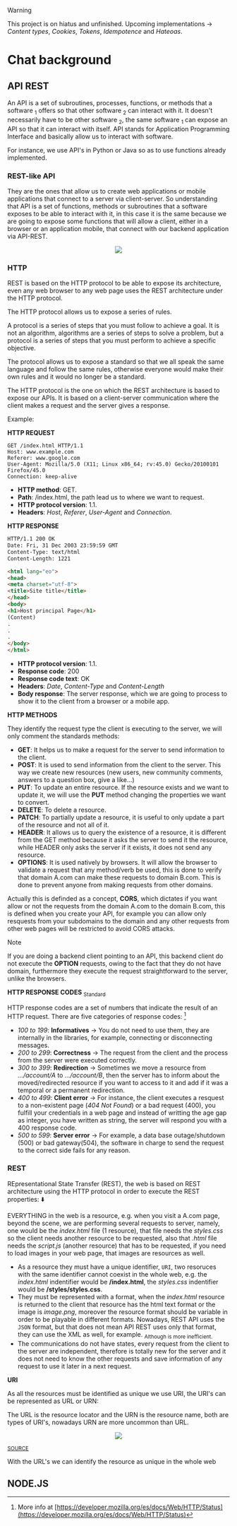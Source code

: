 > [!WARNING]
> This project is on hiatus and unfinished.
> Upcoming implementations -> _Content types_, _Cookies_, _Tokens_, _Idempotence_ and _Hateoas_.

# Chat background

## API REST
An API is a set of subroutines, processes, functions, or methods that a software <sub>1</sub> offers so that other software <sub>2</sub> can interact with it. It doesn't necessarily have to be other software <sub>2</sub>, the same software <sub>1</sub> can expose an API so that it can interact with itself. API stands for Application Programming Interface and basically allow us to interact with software. 

For instance, we use API's in Python or Java so as to use functions already implemented.

### REST-like API
They are the ones that allow us to create web applications or mobile applications that connect to a server via client-server. So understanding that API is a set of functions, methods or subroutines that a software exposes to be able to interact with it, in this case it is the same because we are going to expose some functions that will allow a client, either in a browser or an application mobile, that connect with our backend application via API-REST.

<p align="center">

<img src="https://github.com/RogerCL24/NodeJS-WS_chat/assets/90930371/4ff32ad6-b496-4474-aef5-6dc73fe21e8e"/>
</p>

### HTTP
REST is based on the HTTP protocol to be able to expose its architecture, even any web browser to any web page uses the REST architecture under the HTTP protocol. 

The HTTP protocol allows us to expose a series of rules.

A protocol is a series of steps that you must follow to achieve a goal. It is not an algorithm, algorithms are a series of steps to solve a problem, but a protocol is a series of steps that you must perform to achieve a specific objective.

The protocol allows us to expose a standard so that we all speak the same language and follow the same rules, otherwise everyone would make their own rules and it would no longer be a standard.

The HTTP protocol is the one on which the REST architecture is based to expose our APIs. It is based on a client-server communication where the client makes a request and the server gives a response. 

Example:

**HTTP REQUEST**
```http
GET /index.html HTTP/1.1
Host: www.example.com
Referer: www.google.com
User-Agent: Mozilla/5.0 (X11; Linux x86_64; rv:45.0) Gecko/20100101 Firefox/45.0
Connection: keep-alive
```
- **HTTP method**: GET.
- **Path**: /index.html, the path lead us to where we want to request.
- **HTTP protocol version**: 1.1.
- **Headers**: _Host_, _Referer_, _User-Agent_ and _Connection_.

**HTTP RESPONSE**
```html
HTTP/1.1 200 OK
Date: Fri, 31 Dec 2003 23:59:59 GMT
Content-Type: text/html
Content-Length: 1221

<html lang="eo">
<head>
<meta charset="utf-8">
<title>Site title</title>
</head>
<body>
<h1>Host principal Page</h1>
(Content)
.
.
.
</body>
</html>
```
- **HTTP protocol version**: 1.1.
- **Response code**: 200
- **Response code text**: OK
- **Headers**: _Date_, _Content-Type_ and _Content-Length_
- **Body response**: The server response, which we are going to process to show it to the client from a browser or a mobile app.

**HTTP METHODS**

They identify the request type the client is executing to the server, we will only comment the standards methods:
- **GET**: It helps us to make a request for the server to send information to the client. 
- **POST**: It is used to send information from the client to the server. This way we create new resources (new users, new community comments, answers to a question box, give a like...)
- **PUT**: To update an entire resource. If the resource exists and we want to update it, we will use the **PUT** method changing the properties we want to convert.
- **DELETE**: To delete a resource.
- **PATCH**: To partially update a resource, it is useful to only update a part of the resource and not all of it.
- **HEADER**: It allows us to query the existence of a resource, it is different from the GET method because it asks the server to send it the resource, while HEADER only asks the server if it exists, it does not send any resource.
- **OPTIONS**: It is used natively by browsers. It will allow the browser to validate a request that any method/verb be used, this is done to verify that domain A.com can make these requests to domain B.com. This is done to prevent anyone from making requests from other domains.

Actually this is definded as a concept, **CORS**, which dictates if you want allow or not the requests from the domain A.com to the domain B.com, this is defined when you create your API, for example you can allow only resquests from your subdomains to the domain and any other requests from other web pages will be restricted to avoid CORS attacks.
> [!NOTE]
> If you are doing a backend client pointing to an API, this backend client do not execute the **OPTION** requests, owing to the fact that they do not have domain, furthermore they execute the request straightforward to the server, unlike the browsers.

**HTTP RESPONSE CODES** <sub> Standard </sub> 

 HTTP response codes are a set of numbers that indicate the result of an HTTP request. There are five categories of response codes: [^1]
 - _100 to 199_: **Informatives** -> You do not need to use them, they are internally in the libraries, for example, connecting or disconnecting messages.
 - _200 to 299_: **Correctness** -> The request from the client and the process from the server were executed correctly.
 - _300 to 399_: **Redirection** -> Sometimes we move a resource from _.../account/A_ to _.../account/B_, then the server has to inform about the moved/redirected resource if you want to access to it and add if it was a temporal or a permanent redirection.
 - _400 to 499_: **Client error** -> For instance, the client executes a resquest to a non-existent page (_404 Not Found_) or a bad request (400), you fulfill your credentials in a web page and instead of writting the age gap as integer, you have written as string, the server will respond you with a 400 response code.
 - _500 to 599_: **Server error** -> For example, a data base outage/shutdown (500) or bad gateway(504), the software in charge to send the request to the correct side fails for any reason.

### REST
REpresentational State Transfer (REST), the web is based on REST architecture using the HTTP protocol in order to execute the REST properties: ⬇️

EVERYTHING in the web is a resource, e.g. when you visit a A.com page, beyond the scene, we are performing several requests to server, namely, one would be the _index.html_ file (1 resource), that file needs the _styles.css_ so the client needs another resource to be requested, also that _.html_ file needs the _script.js_ (another resource) that has to be requested, if you need to load images in your web page, that images are resources as well.

- As a resource they must have a unique identifier, `URI`, two resoruces with the same identifier cannot coexist in the whole web, e.g. the _index.html_ indentifier would be **/index.html**, the _styles.css_ indentifier would be **/styles/styles.css**. 
- They must be represented with a format, when the _index.html_ resource is returned to the client that resource has the html text format or the image is _image.png_, moreover the resource format should be  variable in order to be playable in different formats. Nowadays, REST API uses the `JSON` format, but that does not mean API REST uses only that format, they can use the XML as well, for example. <sub> Although is more inefficient. </sub>
- The communications do not have states, every request from the client to the server are independent, therefore is totally new for the server and it does not need to know the other requests and save information of any request to use it later in a next request.

**URI**

As all the resources must be identified as unique we use URI, the URI's can be represented as URL or URN:

The URL is the resource locator and the URN is the resource name, both are types of URI's, nowadays URN are more uncommon than URL.

<p align="center">

<img src="https://github.com/RogerCL24/NodeJS-WS_chat/assets/90930371/a2ddffe6-e3fe-4027-8840-6c9a36fc25b8"/>
</p>

<sub> [SOURCE](https://danielmiessler.com/p/difference-between-uri-url/) </sub>

With the URL's we can identify the resource as unique in the whole web 
## NODE.JS 

[^1]: More info at [https://developer.mozilla.org/es/docs/Web/HTTP/Status](https://developer.mozilla.org/es/docs/Web/HTTP/Status)
